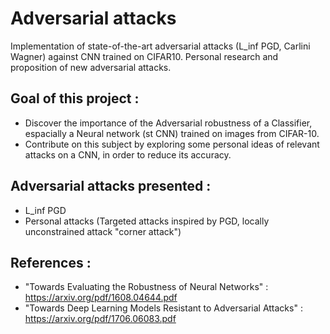 # Adversarial attacks

Implementation of state-of-the-art adversarial attacks (L_inf PGD, Carlini Wagner) against CNN trained on CIFAR10. Personal research and proposition of new adversarial attacks.

## Goal of this project :
- Discover the importance of the Adversarial robustness of a Classifier, espacially a Neural network (st CNN) trained on images from CIFAR-10. 
- Contribute on this subject by exploring some personal ideas of relevant attacks on a CNN, in order to reduce its accuracy.

## Adversarial attacks presented : 
- L_inf PGD
- Personal attacks (Targeted attacks inspired by PGD, locally unconstrained attack "corner attack") 

## References :
- "Towards Evaluating the Robustness of Neural Networks" : https://arxiv.org/pdf/1608.04644.pdf
- "Towards Deep Learning Models Resistant to Adversarial Attacks" : https://arxiv.org/pdf/1706.06083.pdf
